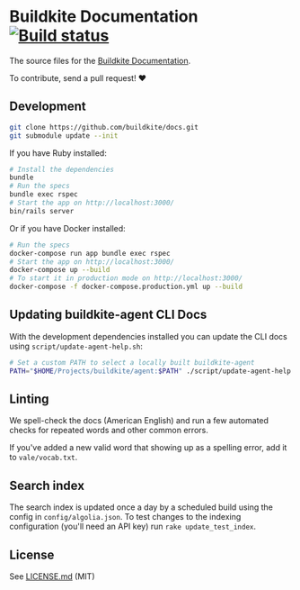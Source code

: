 # Buildkite Documentation [![Build status](https://badge.buildkite.com/b1b9e3ef9d893c087f5e5c0a2d04c258ba393bed2379273f63.svg?branch=main)](https://buildkite.com/buildkite/docs)

The source files for the [Buildkite Documentation](https://buildkite.com/docs).

To contribute, send a pull request! :heart:

## Development

```bash
git clone https://github.com/buildkite/docs.git
git submodule update --init
```

If you have Ruby installed:

```bash
# Install the dependencies
bundle
# Run the specs
bundle exec rspec
# Start the app on http://localhost:3000/
bin/rails server
```

Or if you have Docker installed:

```bash
# Run the specs
docker-compose run app bundle exec rspec
# Start the app on http://localhost:3000/
docker-compose up --build
# To start it in production mode on http://localhost:3000/
docker-compose -f docker-compose.production.yml up --build
```

## Updating buildkite-agent CLI Docs

With the development dependencies installed you can update the CLI docs using
`script/update-agent-help.sh`:

```bash
# Set a custom PATH to select a locally built buildkite-agent
PATH="$HOME/Projects/buildkite/agent:$PATH" ./script/update-agent-help.sh
```

## Linting

We spell-check the docs (American English) and run a few automated checks for repeated words and other common errors.

If you've added a new valid word that showing up as a spelling error, add it to `vale/vocab.txt`.

## Search index

The search index is updated once a day by a scheduled build using the config in `config/algolia.json`.
To test changes to the indexing configuration (you'll need an API key) run `rake update_test_index`.


## License

See [LICENSE.md](LICENSE.md) (MIT)
